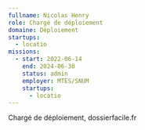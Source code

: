 ```yaml
---
fullname: Nicolas Henry
role: Chargé de déploiement
domaine: Déploiement
startups:
  - locatio
missions:
  - start: 2022-06-14
    end: 2024-06-30
    status: admin
    employer: MTES/SNUM
    startups:
      - locatio
---
```

Chargé de déploiement, dossierfacile.fr